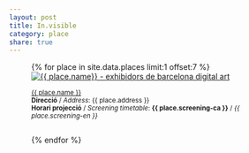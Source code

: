 ```yaml
---
layout: post
title: In.visible
category: place
share: true
---
```


<figure class="text-center">
{% for place in site.data.places limit:1 offset:7 %}
	<a href="{{ place.url }}" title="{{ place.name }}"><img src="/public/img/{{ place.logo }}" alt="{{ place.name}} - exhibidors de barcelona digital art" title="{{ place.name }} - exhibidors de barcelona digital art"></a>
	<figcaption>
		<p><small><i class="fa fa-external-link"></i> <a href="{{ place.url }}" title="{{ place.name }}">{{ place.name }}</a><br/>
		<strong>Direcció</strong> / <em>Address</em>: {{ place.address }}<br/>
		<strong>Horari projecció</strong> / <em>Screening timetable</em>: <strong>{{ place.screening-ca }}</strong> / <em>{{ place.screening-en }}</em><br/>
		<a href="https://twitter.com/{{ place.twitter }}" title="@{{ place.twitter }}"><i class="fa fa-twitter"></i></a><br/>
		<a href="{{ place.facebook }}" title="{{ place.name }} a Facebook"><i class="fa fa-facebook"></i></a>
		</small></p>
	</figcaption>
{% endfor %}
</figure>